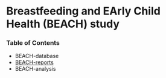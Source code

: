 # Breastfeeding and EArly Child Health (BEACH) study

### Table of Contents
* BEACH-database
* [BEACH-reports](https://github.com/lemaslab/BEACH-reports)
* BEACH-analysis
